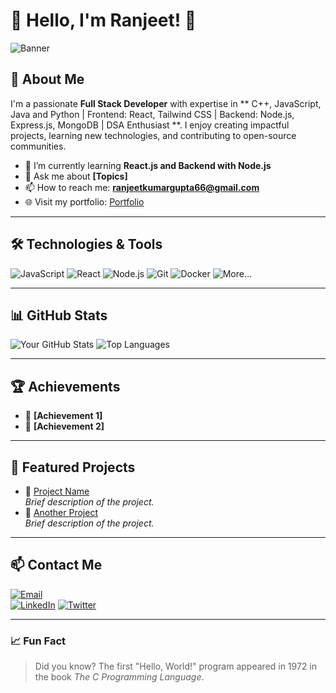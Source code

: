 # 🌟 Hello, I'm Ranjeet! 👋

![Banner](https://via.placeholder.com/800x200?text=Your+Custom+Banner)

## 🚀 About Me
I'm a passionate **Full Stack Developer** with expertise in ** C++, JavaScript, Java and Python | Frontend: React, Tailwind CSS | Backend: Node.js, Express.js, MongoDB | DSA Enthusiast
**. I enjoy creating impactful projects, learning new technologies, and contributing to open-source communities.

- 🌱 I’m currently learning **React.js and Backend with Node.js**
- 💬 Ask me about **[Topics]**
- 📫 How to reach me: **ranjeetkumargupta66@gmail.com**
- 🌐 Visit my portfolio: [Portfolio]([https://your-portfolio.com](https://portfolio-react-ranjeetgupta.vercel.app/))

---

## 🛠️ Technologies & Tools
![JavaScript](https://img.shields.io/badge/-JavaScript-F7DF1E?logo=javascript&logoColor=black&style=flat)
![React](https://img.shields.io/badge/-React-61DAFB?logo=react&logoColor=black&style=flat)
![Node.js](https://img.shields.io/badge/-Node.js-339933?logo=node.js&logoColor=white&style=flat)
![Git](https://img.shields.io/badge/-Git-F05032?logo=git&logoColor=white&style=flat)
![Docker](https://img.shields.io/badge/-Docker-2496ED?logo=docker&logoColor=white&style=flat)
![More...](https://img.shields.io/badge/-And_More...-lightgrey?style=flat)

---

## 📊 GitHub Stats
![Your GitHub Stats](https://github-readme-stats.vercel.app/api?username=your-username&show_icons=true&hide=issues&hide_border=true)
![Top Languages](https://github-readme-stats.vercel.app/api/top-langs/?username=your-username&layout=compact&hide_border=true)

---

## 🏆 Achievements
- 🏅 **[Achievement 1]**
- 🥇 **[Achievement 2]**

---

## 📂 Featured Projects
- 🔗 [Project Name](https://github.com/your-username/project-repo)  
  _Brief description of the project._
- 🔗 [Another Project](https://github.com/your-username/project-repo)  
  _Brief description of the project._

---

## 📫 Contact Me
[![Email](https://img.shields.io/badge/Email-me%40example.com-0078D4?logo=gmail&logoColor=white)](mailto:ranjeetkumargupta66@gmail.com)  
[![LinkedIn](https://img.shields.io/badge/LinkedIn-Connect-blue?logo=linkedin)]([https://linkedin.com/in/your-profile](https://www.linkedin.com/in/rjeetgupta/))
[![Twitter](https://img.shields.io/badge/Twitter-Follow-blue?logo=twitter)]([https://twitter.com/your-profile](https://x.com/rjeetgupta))

---

### 📈 Fun Fact
> Did you know? The first "Hello, World!" program appeared in 1972 in the book _The C Programming Language_.
